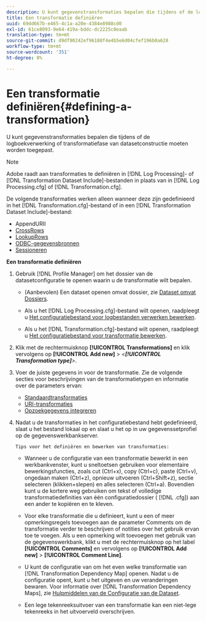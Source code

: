 ```yaml
---
description: U kunt gegevenstransformaties bepalen die tijdens of de logboekverwerking of transformatiefase van datasetconstructie moeten worden toegepast.
title: Een transformatie definiëren
uuid: 69dd667b-e465-4c1a-a20e-4384e8988cd0
exl-id: 61ce8093-9e64-419a-bddc-dc2225c0eaab
translation-type: tm+mt
source-git-commit: d9df90242ef96188f4e4b5e6d04cfef196b0a628
workflow-type: tm+mt
source-wordcount: '351'
ht-degree: 0%

---
```


# Een transformatie definiëren{#defining-a-transformation}

U kunt gegevenstransformaties bepalen die tijdens of de logboekverwerking of transformatiefase van datasetconstructie moeten worden toegepast.

>[!NOTE]
>
>Adobe raadt aan transformaties te definiëren in [!DNL Log Processing]- of [!DNL Transformation Dataset Include]-bestanden in plaats van in [!DNL Log Processing.cfg] of [!DNL Transformation.cfg].

De volgende transformaties werken alleen wanneer deze zijn gedefinieerd in het [!DNL Transformation.cfg]-bestand of in een [!DNL Transformation Dataset Include]-bestand:

* [](../../../home/c-dataset-const-proc/c-data-trans/c-transf-types/c-uri-transf/c-appenduri.md#concept-a0df05dd958645bf8219fc7b0b675ee4)AppendURII
* [CrossRows](../../../home/c-dataset-const-proc/c-data-trans/c-transf-types/c-standard-transf/c-crossrows.md#concept-fcace08804f54db397ed631cc13ff4f2)
* [LookupRows](../../../home/c-dataset-const-proc/c-data-trans/c-transf-types/c-standard-transf/c-lookuprows.md#concept-4bd9a1f13ee243e592a6a0008053134f)
* [ODBC-gegevensbronnen](../../../home/c-dataset-const-proc/c-log-proc-config-file/c-odbc-data-sources.md#concept-5f2cf635081d44beab826ef5ec8cf4e3)
* [Sessioneren](../../../home/c-dataset-const-proc/c-data-trans/c-transf-types/c-standard-transf/c-sessionize.md#concept-b1af95c8cba34b248f86de883d914bc0)

**Een transformatie definiëren**

1. Gebruik [!DNL Profile Manager] om het dossier van de datasetconfiguratie te openen waarin u de transformatie wilt bepalen.

   * (Aanbevolen) Een dataset openen omvat dossier, zie [Dataset omvat Dossiers](../../../home/c-dataset-const-proc/c-dataset-inc-files/c-abt-dataset-inc-files.md).
   * Als u het [!DNL Log Processing.cfg]-bestand wilt openen, raadpleegt u [Het configuratiebestand voor logbestanden verwerken bewerken](../../../home/c-dataset-const-proc/c-log-proc-config-file/t-edit-log-proc-config-file.md#task-6a2fa1b735cb4eefad730f0a3a7858e5).

   * Als u het [!DNL Transformation.cfg]-bestand wilt openen, raadpleegt u [Het configuratiebestand voor transformatie bewerken](../../../home/c-dataset-const-proc/c-trans-config-file/t-edit-trans-config-file.md#task-cfef4142c1bf4437a669d1fdc75cabbc).

1. Klik met de rechtermuisknop **[!UICONTROL Transformations]** en klik vervolgens op **[!UICONTROL Add new]** > *&lt;**[!UICONTROL Transformation type]**>*.
1. Voer de juiste gegevens in voor de transformatie. Zie de volgende secties voor beschrijvingen van de transformatietypen en informatie over de parameters ervan:

   * [Standaardtransformaties](../../../home/c-dataset-const-proc/c-data-trans/c-transf-types/c-standard-transf/c-standard-transf.md#concept-25f4bdbf8fe74c4aaeb2fcd226243886)
   * [URI-transformaties](../../../home/c-dataset-const-proc/c-data-trans/c-transf-types/c-uri-transf/c-uri-transf.md#concept-2dfa0ffcd83d4fb69c1f42ad50dea125)
   * [Opzoekgegevens integreren](../../../home/c-dataset-const-proc/c-data-trans/c-int-lookup-data/c-int-lookup-data.md#concept-08ff70769a464f50ab14299a344f05c7)

1. Nadat u de transformaties in het configuratiebestand hebt gedefinieerd, slaat u het bestand lokaal op en slaat u het op in uw gegevenssetprofiel op de gegevenswerkbankserver.

       Tips voor het definiëren en bewerken van transformaties:
   
   * Wanneer u de configuratie van een transformatie bewerkt in een werkbankvenster, kunt u sneltoetsen gebruiken voor elementaire bewerkingsfuncties, zoals cut (Ctrl+x), copy (Ctrl+c), paste (Ctrl+v), ongedaan maken (Ctrl+z), opnieuw uitvoeren (Ctrl+Shift+z), sectie selecteren (klikken+slepen) en alles selecteren (Ctrl+a). Bovendien kunt u de kortere weg gebruiken om tekst of volledige transformatiedefinities van één configuratiedossier ( [!DNL .cfg]) aan een ander te kopiëren en te kleven.
   * Voor elke transformatie die u definieert, kunt u een of meer opmerkingsregels toevoegen aan de parameter Comments om de transformatie verder te beschrijven of notities over het gebruik ervan toe te voegen. Als u een opmerking wilt toevoegen met gebruik van de gegevenswerkbank, klikt u met de rechtermuisknop op het label **[!UICONTROL Comments]** en vervolgens op **[!UICONTROL Add new]** > **[!UICONTROL Comment Line]**.

   * U kunt de configuratie van om het even welke transformatie van [!DNL Transformation Dependency Map] openen. Nadat u de configuratie opent, kunt u het uitgeven en uw veranderingen bewaren. Voor informatie over [!DNL Transformation Dependency Maps], zie [Hulpmiddelen van de Configuratie van de Dataset](../../../home/c-dataset-const-proc/c-dataset-config-tools/c-dataset-config-tools.md#concept-6e058b7691834cf79dcfd1573f78d4f5).

   * Een lege tekenreeksuitvoer van een transformatie kan een niet-lege tekenreeks in het uitvoerveld overschrijven.
